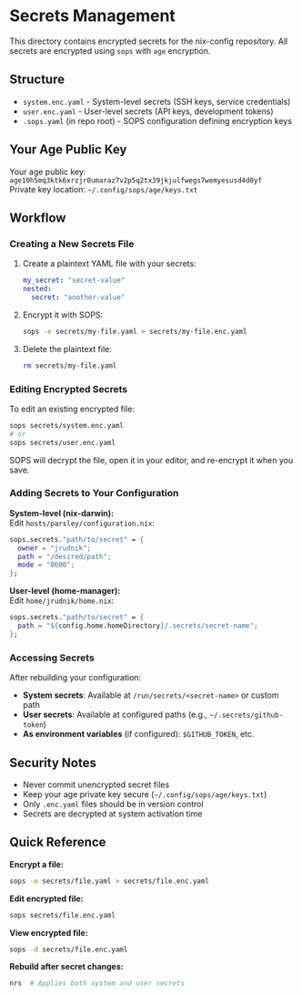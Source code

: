 # Secrets Management

This directory contains encrypted secrets for the nix-config repository. All secrets are encrypted using `sops` with `age` encryption.

## Structure

- `system.enc.yaml` - System-level secrets (SSH keys, service credentials)
- `user.enc.yaml` - User-level secrets (API keys, development tokens)
- `.sops.yaml` (in repo root) - SOPS configuration defining encryption keys

## Your Age Public Key

Your age public key: `age10h5mq3ktk6xrzjr0umaraz7v2p5q2tx39jkjulfwegs7wemyesusd4d0yf`  
Private key location: `~/.config/sops/age/keys.txt`

## Workflow

### Creating a New Secrets File

1. Create a plaintext YAML file with your secrets:
   ```yaml
   my_secret: "secret-value"
   nested:
     secret: "another-value"
   ```

2. Encrypt it with SOPS:
   ```bash
   sops -e secrets/my-file.yaml > secrets/my-file.enc.yaml
   ```

3. Delete the plaintext file:
   ```bash
   rm secrets/my-file.yaml
   ```

### Editing Encrypted Secrets

To edit an existing encrypted file:
```bash
sops secrets/system.enc.yaml
# or
sops secrets/user.enc.yaml
```

SOPS will decrypt the file, open it in your editor, and re-encrypt it when you save.

### Adding Secrets to Your Configuration

**System-level (nix-darwin):**  
Edit `hosts/parsley/configuration.nix`:
```nix
sops.secrets."path/to/secret" = {
  owner = "jrudnik";
  path = "/desired/path";
  mode = "0600";
};
```

**User-level (home-manager):**  
Edit `home/jrudnik/home.nix`:
```nix
sops.secrets."path/to/secret" = {
  path = "${config.home.homeDirectory}/.secrets/secret-name";
};
```

### Accessing Secrets

After rebuilding your configuration:
- **System secrets**: Available at `/run/secrets/<secret-name>` or custom path
- **User secrets**: Available at configured paths (e.g., `~/.secrets/github-token`)
- **As environment variables** (if configured): `$GITHUB_TOKEN`, etc.

## Security Notes

- Never commit unencrypted secret files
- Keep your age private key secure (`~/.config/sops/age/keys.txt`)
- Only `.enc.yaml` files should be in version control
- Secrets are decrypted at system activation time

## Quick Reference

**Encrypt a file:**
```bash
sops -e secrets/file.yaml > secrets/file.enc.yaml
```

**Edit encrypted file:**
```bash
sops secrets/file.enc.yaml
```

**View encrypted file:**
```bash
sops -d secrets/file.enc.yaml
```

**Rebuild after secret changes:**
```bash
nrs  # Applies both system and user secrets
```
